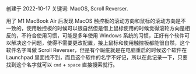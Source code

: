 创建于 2022-10-17
关键词: MacOS, Scroll Reverser.

用了 M1 MacBook Air 后发现 MacOS 触控板的滚动方向和鼠标的滚动方向是不一致的，使用触控板的时候可以很自然但是借上鼠标使用的时候觉得滚轮方向是相反的，不符合使用习惯，可能是多年使用 Windows 系统的习惯，正好有个软件可以解决这个问题，使得不需要更改配置，接上鼠标和使用触控板都能很自然，这个软件名字叫做 Scroll Reverser，但是有个瑕疵就是在电脑重启的时候这个软件在 Launchpad 里面找不到，而且这个软件的名字不好记，所以在此记录一下，只要找到这个名字就可以 `cmd` + `space` 直接搜索就行。